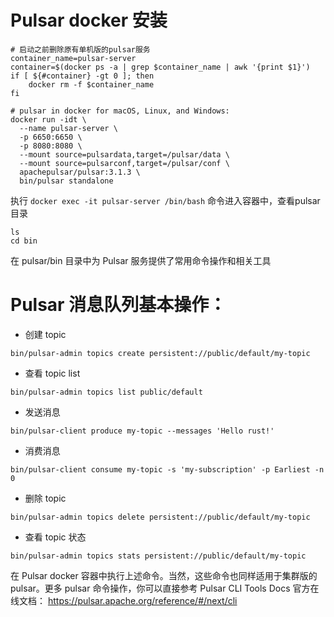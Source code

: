 # Pulsar docker 安装
```shell
# 启动之前删除原有单机版的pulsar服务
container_name=pulsar-server
container=$(docker ps -a | grep $container_name | awk '{print $1}')
if [ ${#container} -gt 0 ]; then
    docker rm -f $container_name
fi

# pulsar in docker for macOS, Linux, and Windows:
docker run -idt \
  --name pulsar-server \
  -p 6650:6650 \
  -p 8080:8080 \
  --mount source=pulsardata,target=/pulsar/data \
  --mount source=pulsarconf,target=/pulsar/conf \
  apachepulsar/pulsar:3.1.3 \
  bin/pulsar standalone
```

执行 `docker exec -it pulsar-server /bin/bash` 命令进入容器中，查看pulsar目录
```shell
ls
cd bin
```
在 pulsar/bin 目录中为 Pulsar 服务提供了常用命令操作和相关工具

# Pulsar 消息队列基本操作：
- 创建 topic
```shell
bin/pulsar-admin topics create persistent://public/default/my-topic
```
- 查看 topic list
```shell
bin/pulsar-admin topics list public/default
```
- 发送消息
```shell
bin/pulsar-client produce my-topic --messages 'Hello rust!'
```

- 消费消息
```shell
bin/pulsar-client consume my-topic -s 'my-subscription' -p Earliest -n 0
```
- 删除 topic
```shell
bin/pulsar-admin topics delete persistent://public/default/my-topic
```
- 查看 topic 状态
```shell
bin/pulsar-admin topics stats persistent://public/default/my-topic
```

在 Pulsar docker 容器中执行上述命令。当然，这些命令也同样适用于集群版的
pulsar。更多 pulsar 命令操作，你可以直接参考 Pulsar CLI Tools Docs 官方在线文档：
https://pulsar.apache.org/reference/#/next/cli
